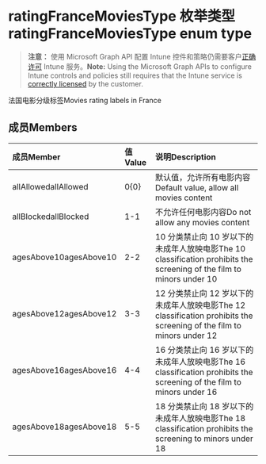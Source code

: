 # <a name="ratingfrancemoviestype-enum-type"></a><span data-ttu-id="03756-101">ratingFranceMoviesType 枚举类型</span><span class="sxs-lookup"><span data-stu-id="03756-101">ratingFranceMoviesType enum type</span></span>

> <span data-ttu-id="03756-102">**注意：** 使用 Microsoft Graph API 配置 Intune 控件和策略仍需要客户[正确许可](https://go.microsoft.com/fwlink/?linkid=839381) Intune 服务。</span><span class="sxs-lookup"><span data-stu-id="03756-102">**Note:** Using the Microsoft Graph APIs to configure Intune controls and policies still requires that the Intune service is [correctly licensed](https://go.microsoft.com/fwlink/?linkid=839381) by the customer.</span></span>

<span data-ttu-id="03756-103">法国电影分级标签</span><span class="sxs-lookup"><span data-stu-id="03756-103">Movies rating labels in France</span></span>
## <a name="members"></a><span data-ttu-id="03756-104">成员</span><span class="sxs-lookup"><span data-stu-id="03756-104">Members</span></span>
|<span data-ttu-id="03756-105">成员</span><span class="sxs-lookup"><span data-stu-id="03756-105">Member</span></span>|<span data-ttu-id="03756-106">值</span><span class="sxs-lookup"><span data-stu-id="03756-106">Value</span></span>|<span data-ttu-id="03756-107">说明</span><span class="sxs-lookup"><span data-stu-id="03756-107">Description</span></span>|
|:---|:---|:---|
|<span data-ttu-id="03756-108">allAllowed</span><span class="sxs-lookup"><span data-stu-id="03756-108">allAllowed</span></span>|<span data-ttu-id="03756-109">0</span><span class="sxs-lookup"><span data-stu-id="03756-109">{0}</span></span>|<span data-ttu-id="03756-110">默认值，允许所有电影内容</span><span class="sxs-lookup"><span data-stu-id="03756-110">Default value, allow all movies content</span></span>|
|<span data-ttu-id="03756-111">allBlocked</span><span class="sxs-lookup"><span data-stu-id="03756-111">allBlocked</span></span>|<span data-ttu-id="03756-112">1</span><span class="sxs-lookup"><span data-stu-id="03756-112">-1</span></span>|<span data-ttu-id="03756-113">不允许任何电影内容</span><span class="sxs-lookup"><span data-stu-id="03756-113">Do not allow any movies content</span></span>|
|<span data-ttu-id="03756-114">agesAbove10</span><span class="sxs-lookup"><span data-stu-id="03756-114">agesAbove10</span></span>|<span data-ttu-id="03756-115">2</span><span class="sxs-lookup"><span data-stu-id="03756-115">-2</span></span>|<span data-ttu-id="03756-116">10 分类禁止向 10 岁以下的未成年人放映电影</span><span class="sxs-lookup"><span data-stu-id="03756-116">The 10 classification prohibits the screening of the film to minors under 10</span></span>|
|<span data-ttu-id="03756-117">agesAbove12</span><span class="sxs-lookup"><span data-stu-id="03756-117">agesAbove12</span></span>|<span data-ttu-id="03756-118">3</span><span class="sxs-lookup"><span data-stu-id="03756-118">-3</span></span>|<span data-ttu-id="03756-119">12 分类禁止向 12 岁以下的未成年人放映电影</span><span class="sxs-lookup"><span data-stu-id="03756-119">The 12 classification prohibits the screening of the film to minors under 12</span></span>|
|<span data-ttu-id="03756-120">agesAbove16</span><span class="sxs-lookup"><span data-stu-id="03756-120">agesAbove16</span></span>|<span data-ttu-id="03756-121">4</span><span class="sxs-lookup"><span data-stu-id="03756-121">-4</span></span>|<span data-ttu-id="03756-122">16 分类禁止向 16 岁以下的未成年人放映电影</span><span class="sxs-lookup"><span data-stu-id="03756-122">The 16 classification prohibits the screening of the film to minors under 16</span></span>|
|<span data-ttu-id="03756-123">agesAbove18</span><span class="sxs-lookup"><span data-stu-id="03756-123">agesAbove18</span></span>|<span data-ttu-id="03756-124">5</span><span class="sxs-lookup"><span data-stu-id="03756-124">-5</span></span>|<span data-ttu-id="03756-125">18 分类禁止向 18 岁以下的未成年人放映电影</span><span class="sxs-lookup"><span data-stu-id="03756-125">The 18 classification prohibits the screening to minors under 18</span></span>|









